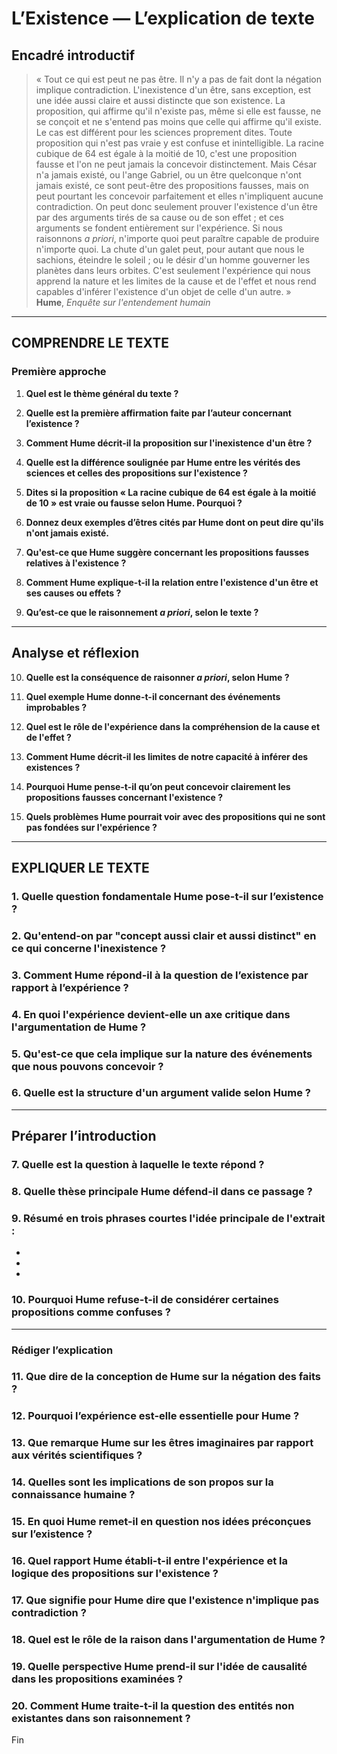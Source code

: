 # L’Existence — L’explication de texte

## Encadré introductif
> « Tout ce qui est peut ne pas être. Il n'y a pas de fait dont la négation implique contradiction. L'inexistence d'un être, sans exception, est une idée aussi claire et aussi distincte que son existence. La proposition, qui affirme qu'il n'existe pas, même si elle est fausse, ne se conçoit et ne s'entend pas moins que celle qui affirme qu'il existe. Le cas est différent pour les sciences proprement dites. Toute proposition qui n'est pas vraie y est confuse et inintelligible. La racine cubique de 64 est égale à la moitié de 10, c'est une proposition fausse et l'on ne peut jamais la concevoir distinctement. Mais César n'a jamais existé, ou l'ange Gabriel, ou un être quelconque n'ont jamais existé, ce sont peut-être des propositions fausses, mais on peut pourtant les concevoir parfaitement et elles n'impliquent aucune contradiction. On peut donc seulement prouver l'existence d'un être par des arguments tirés de sa cause ou de son effet ; et ces arguments se fondent entièrement sur l'expérience. Si nous raisonnons *a priori*, n'importe quoi peut paraître capable de produire n'importe quoi. La chute d'un galet peut, pour autant que nous le sachions, éteindre le soleil ; ou le désir d'un homme gouverner les planètes dans leurs orbites. C'est seulement l'expérience qui nous apprend la nature et les limites de la cause et de l'effet et nous rend capables d'inférer l'existence d'un objet de celle d'un autre. »  
> **Hume**, *Enquête sur l'entendement humain*

---

## COMPRENDRE LE TEXTE

### Première approche

1. **Quel est le thème général du texte ?**

2. **Quelle est la première affirmation faite par l’auteur concernant l’existence ?**

3. **Comment Hume décrit-il la proposition sur l'inexistence d'un être ?**

4. **Quelle est la différence soulignée par Hume entre les vérités des sciences et celles des propositions sur l'existence ?**

5. **Dites si la proposition « La racine cubique de 64 est égale à la moitié de 10 » est vraie ou fausse selon Hume. Pourquoi ?**

6. **Donnez deux exemples d’êtres cités par Hume dont on peut dire qu'ils n'ont jamais existé.**

7. **Qu'est-ce que Hume suggère concernant les propositions fausses relatives à l'existence ?**

8. **Comment Hume explique-t-il la relation entre l'existence d'un être et ses causes ou effets ?**

9. **Qu’est-ce que le raisonnement *a priori*, selon le texte ?**

---

## Analyse et réflexion

10. **Quelle est la conséquence de raisonner *a priori*, selon Hume ?**

11. **Quel exemple Hume donne-t-il concernant des événements improbables ?**

12. **Quel est le rôle de l'expérience dans la compréhension de la cause et de l'effet ?**

13. **Comment Hume décrit-il les limites de notre capacité à inférer des existences ?**

14. **Pourquoi Hume pense-t-il qu’on peut concevoir clairement les propositions fausses concernant l'existence ?**

15. **Quels problèmes Hume pourrait voir avec des propositions qui ne sont pas fondées sur l'expérience ?**

---

## EXPLIQUER LE TEXTE

### 1. Quelle question fondamentale Hume pose-t-il sur l’existence ? 

### 2. Qu'entend-on par "concept aussi clair et aussi distinct" en ce qui concerne l'inexistence ?

### 3. Comment Hume répond-il à la question de l’existence par rapport à l’expérience ?

### 4. En quoi l'expérience devient-elle un axe critique dans l'argumentation de Hume ?

### 5. Qu'est-ce que cela implique sur la nature des événements que nous pouvons concevoir ?

### 6. Quelle est la structure d'un argument valide selon Hume ?

---

## Préparer l’introduction

### 7. Quelle est la question à laquelle le texte répond ?

### 8. Quelle thèse principale Hume défend-il dans ce passage ?

### 9. Résumé en trois phrases courtes l'idée principale de l'extrait :

- 

- 

- 

### 10. Pourquoi Hume refuse-t-il de considérer certaines propositions comme confuses ? 

---

### Rédiger l’explication

### 11. Que dire de la conception de Hume sur la négation des faits ?

### 12. Pourquoi l’expérience est-elle essentielle pour Hume ?

### 13. Que remarque Hume sur les êtres imaginaires par rapport aux vérités scientifiques ?

### 14. Quelles sont les implications de son propos sur la connaissance humaine ?

### 15. En quoi Hume remet-il en question nos idées préconçues sur l’existence ?

### 16. Quel rapport Hume établi-t-il entre l'expérience et la logique des propositions sur l'existence ?

### 17. Que signifie pour Hume dire que l'existence n'implique pas contradiction ? 

### 18. Quel est le rôle de la raison dans l'argumentation de Hume ?

### 19. Quelle perspective Hume prend-il sur l'idée de causalité dans les propositions examinées ?

### 20. Comment Hume traite-t-il la question des entités non existantes dans son raisonnement ? 

Fin